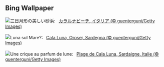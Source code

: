 ## Bing Wallpaper
![](https://www.bing.com/th?id=OHR.CalaLuna_JA-JP5500735927_UHD.jpg&w=1000)三日月形の美しい砂浜:&nbsp;&ensp;[カラルナビーチ, イタリア (© guenterguni/Getty Images)](https://www.bing.com/th?id=OHR.CalaLuna_JA-JP5500735927_UHD.jpg)
<br><br/>
![](https://www.bing.com/th?id=OHR.CalaLuna_IT-IT6388289498_UHD.jpg&w=1000)Luna sul Mare?:&nbsp;&ensp;[Cala Luna, Orosei, Sardegna (© guenterguni/Getty Images)](https://www.bing.com/th?id=OHR.CalaLuna_IT-IT6388289498_UHD.jpg)
<br><br/>
![](https://www.bing.com/th?id=OHR.CalaLuna_FR-FR6223009660_UHD.jpg&w=1000)Une crique au parfum de lune:&nbsp;&ensp;[Plage de Cala Luna, Sardaigne, Italie (© guenterguni/Getty Images)](https://www.bing.com/th?id=OHR.CalaLuna_FR-FR6223009660_UHD.jpg)
<br><br/>
